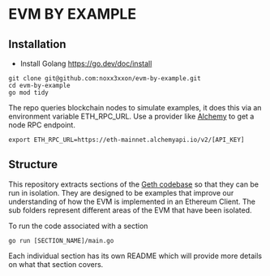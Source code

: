 # EVM BY EXAMPLE

## Installation

- Install Golang https://go.dev/doc/install

```
git clone git@github.com:noxx3xxon/evm-by-example.git
cd evm-by-example
go mod tidy
```

The repo queries blockchain nodes to simulate examples, it does this via an environment variable ETH_RPC_URL. Use a provider like [Alchemy](https://alchemy.com/) to get a node RPC endpoint.

```
export ETH_RPC_URL=https://eth-mainnet.alchemyapi.io/v2/[API_KEY]
```

## Structure

This repository extracts sections of the [Geth codebase](https://github.com/ethereum/go-ethereum) so that they can be run in isolation. They are designed to be examples that improve our understanding of how the EVM is implemented in an Ethereum Client. The sub folders represent different areas of the EVM that have been isolated.

To run the code associated with a section

```
go run [SECTION_NAME]/main.go
```

Each individual section has its own README which will provide more details on what that section covers.